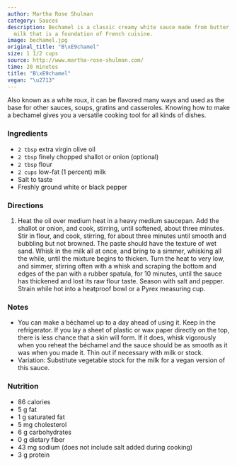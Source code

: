 ```yaml
---
author: Martha Rose Shulman
category: Sauces
description: Bechamel is a classic creamy white sauce made from butter, flour and
  milk that is a foundation of French cuisine.
image: bechamel.jpg
original_title: "B\xE9chamel"
size: 1 1/2 cups
source: http://www.martha-rose-shulman.com/
time: 20 minutes
title: "B\xE9chamel"
vegan: "\u2713"
---
```


 Also known as a white roux, it can be flavored many ways and used as the base for other sauces, soups, gratins and casseroles. Knowing how to make a bechamel gives you a versatile cooking tool for all kinds of dishes.

### Ingredients

* `2 tbsp` extra virgin olive oil
* `2 tbsp` finely chopped shallot or onion (optional)
* `2 tbsp` flour
* `2 cups` low-fat (1 percent) milk
* Salt to taste
* Freshly ground white or black pepper

### Directions

1. Heat the oil over medium heat in a heavy medium saucepan. Add the shallot or onion, and cook, stirring, until softened, about three minutes. Stir in flour, and cook, stirring, for about three minutes until smooth and bubbling but not browned. The paste should have the texture of wet sand. Whisk in the milk all at once, and bring to a simmer, whisking all the while, until the mixture begins to thicken. Turn the heat to very low, and simmer, stirring often with a whisk and scraping the bottom and edges of the pan with a rubber spatula, for 10 minutes, until the sauce has thickened and lost its raw flour taste. Season with salt and pepper. Strain while hot into a heatproof bowl or a Pyrex measuring cup.

### Notes

- You can make a béchamel up to a day ahead of using it. Keep in the refrigerator. If you lay a sheet of plastic or wax paper directly on the top, there is less chance that a skin will form. If it does, whisk vigorously when you reheat the béchamel and the sauce should be as smooth as it was when you made it. Thin out if necessary with milk or stock.
- Variation: Substitute vegetable stock for the milk for a vegan version of this sauce.

### Nutrition

* 86 calories
* 5 g fat
* 1 g saturated fat
* 5 mg cholesterol
* 6 g carbohydrates
* 0 g dietary fiber
* 43 mg sodium (does not include salt added during cooking)
* 3 g protein